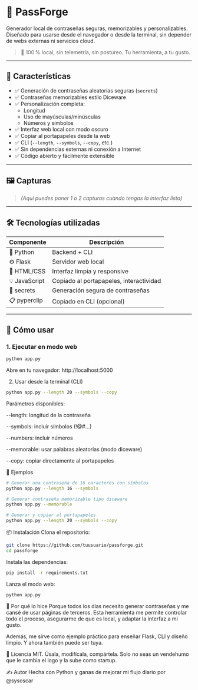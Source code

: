 # 🔐 PassForge

Generador local de contraseñas seguras, memorizables y personalizables.  
Diseñado para usarse desde el navegador o desde la terminal, sin depender de webs externas ni servicios cloud.

> 🧠 100 % local, sin telemetría, sin postureo. Tu herramienta, a tu gusto.

---

## 🚀 Características

- ✅ Generación de contraseñas aleatorias seguras (`secrets`)
- ✅ Contraseñas memorizables estilo Diceware
- ✅ Personalización completa:
  - Longitud
  - Uso de mayúsculas/minúsculas
  - Números y símbolos
- ✅ Interfaz web local con modo oscuro
- ✅ Copiar al portapapeles desde la web
- ✅ CLI (`--length`, `--symbols`, `--copy`, etc.)
- ✅ Sin dependencias externas ni conexión a Internet
- ✅ Código abierto y fácilmente extensible

---

## 🖼️ Capturas

> *(Aquí puedes poner 1 o 2 capturas cuando tengas la interfaz lista)*

---

## 🛠️ Tecnologías utilizadas

| Componente     | Descripción                        |
|----------------|------------------------------------|
| 🐍 Python       | Backend + CLI                      |
| ⚙️ Flask        | Servidor web local                 |
| 🎨 HTML/CSS     | Interfaz limpia y responsive       |
| 💡 JavaScript   | Copiado al portapapeles, interactividad |
| 🔐 secrets      | Generación segura de contraseñas   |
| 📋 pyperclip    | Copiado en CLI (opcional)          |

---

## 🧪 Cómo usar

### 1. Ejecutar en modo web

```bash
python app.py
```
Abre en tu navegador: http://localhost:5000

2. Usar desde la terminal (CLI)
```bash
python app.py --length 20 --symbols --copy
```
Parámetros disponibles:

--length: longitud de la contraseña

--symbols: incluir símbolos (!@#...)

--numbers: incluir números

--memorable: usar palabras aleatorias (modo diceware)

--copy: copiar directamente al portapapeles

🧩 Ejemplos
```bash
# Generar una contraseña de 16 caracteres con símbolos
python app.py --length 16 --symbols

# Generar contraseña memorizable tipo diceware
python app.py --memorable

# Generar y copiar al portapapeles
python app.py --length 20 --symbols --copy
```
📦 Instalación
Clona el repositorio:

```bash
git clone https://github.com/tuusuario/passforge.git
cd passforge
```

Instala las dependencias:

```bash
pip install -r requirements.txt
```

Lanza el modo web:

```bash
python app.py
```
🧠 Por qué lo hice
Porque todos los días necesito generar contraseñas y me cansé de usar páginas de terceros.
Esta herramienta me permite controlar todo el proceso, asegurarme de que es local, y adaptar la interfaz a mi gusto.

Además, me sirve como ejemplo práctico para enseñar Flask, CLI y diseño limpio.
Y ahora también puede ser tuya.

📄 Licencia
MIT. Úsala, modifícala, compártela.
Solo no seas un vendehumo que le cambia el logo y la sube como startup.

✍️ Autor
Hecha con Python y ganas de mejorar mi flujo diario por @sysoscar